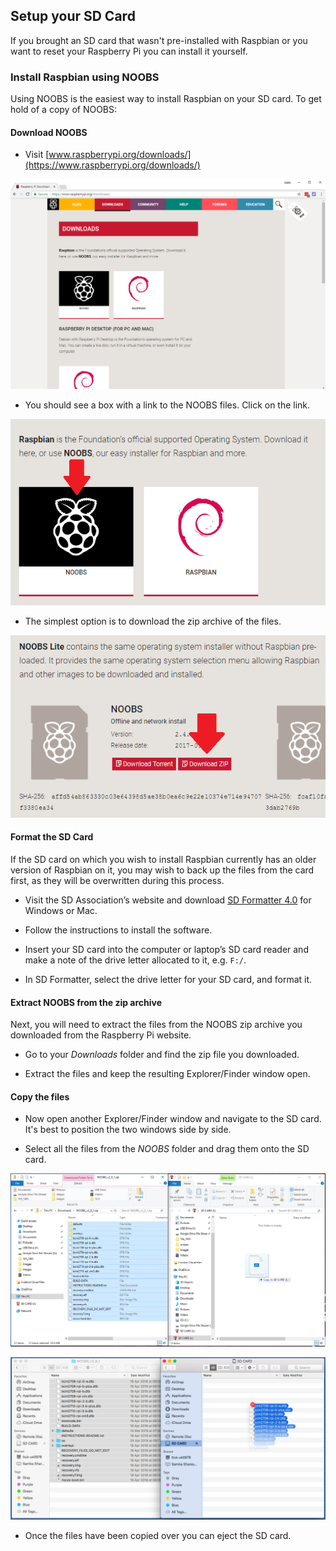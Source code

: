 ## Setup your SD Card

If you brought an SD card that wasn't pre-installed with Raspbian or you want to reset your Raspberry Pi you can install it yourself.

### Install Raspbian using NOOBS

Using NOOBS is the easiest way to install Raspbian on your SD card. To get hold of a copy of NOOBS:

#### Download NOOBS

+ Visit [www.raspberrypi.org/downloads/](https://www.raspberrypi.org/downloads/)

![Downloads page](images/downloads-page.png)

+ You should see a box with a link to the NOOBS files. Click on the link.

![Click on NOOBS](images/click-noobs.png)

+ The simplest option is to download the zip archive of the files.

![Download zip](images/download-zip.png)

#### Format the SD Card

If the SD card on which you wish to install Raspbian currently has an older version of Raspbian on it, you may wish to back up the files from the card first, as they will be overwritten during this process.

+ Visit the SD Association’s website and download [SD Formatter 4.0](https://www.sdcard.org/downloads/formatter_4/index.html) for Windows or Mac.

+ Follow the instructions to install the software.

+ Insert your SD card into the computer or laptop’s SD card reader and make a note of the drive letter allocated to it, e.g. `F:/`.

+ In SD Formatter, select the drive letter for your SD card, and format it.

#### Extract NOOBS from the zip archive

Next, you will need to extract the files from the NOOBS zip archive you downloaded from the Raspberry Pi website.

+ Go to your *Downloads* folder and find the zip file you downloaded.

+ Extract the files and keep the resulting Explorer/Finder window open.

#### Copy the files

+ Now open another Explorer/Finder window and navigate to the SD card. It's best to position the two windows side by side.

+ Select all the files from the *NOOBS* folder and drag them onto the SD card.

![windows copy](images/copy3.png)

![macos copy](images/macos_copy.png)

+ Once the files have been copied over you can eject the SD card.

